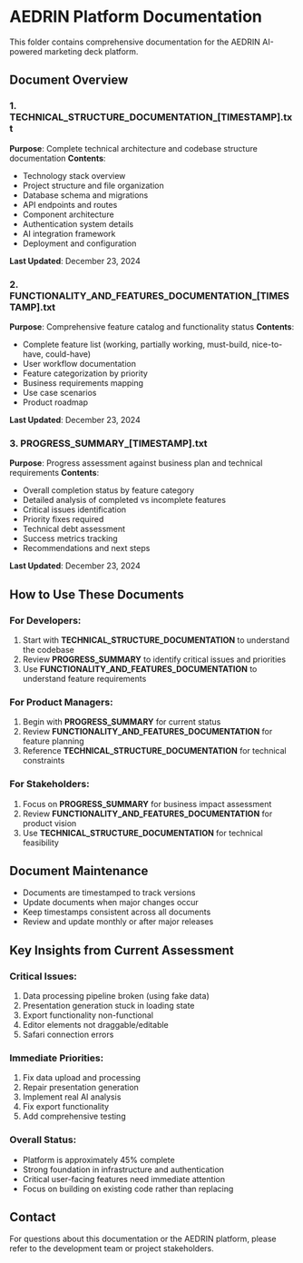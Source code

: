 # AEDRIN Platform Documentation

This folder contains comprehensive documentation for the AEDRIN AI-powered marketing deck platform.

## Document Overview

### 1. TECHNICAL_STRUCTURE_DOCUMENTATION_[TIMESTAMP].txt
**Purpose**: Complete technical architecture and codebase structure documentation
**Contents**:
- Technology stack overview
- Project structure and file organization
- Database schema and migrations
- API endpoints and routes
- Component architecture
- Authentication system details
- AI integration framework
- Deployment and configuration

**Last Updated**: December 23, 2024

### 2. FUNCTIONALITY_AND_FEATURES_DOCUMENTATION_[TIMESTAMP].txt
**Purpose**: Comprehensive feature catalog and functionality status
**Contents**:
- Complete feature list (working, partially working, must-build, nice-to-have, could-have)
- User workflow documentation
- Feature categorization by priority
- Business requirements mapping
- Use case scenarios
- Product roadmap

**Last Updated**: December 23, 2024

### 3. PROGRESS_SUMMARY_[TIMESTAMP].txt
**Purpose**: Progress assessment against business plan and technical requirements
**Contents**:
- Overall completion status by feature category
- Detailed analysis of completed vs incomplete features
- Critical issues identification
- Priority fixes required
- Technical debt assessment
- Success metrics tracking
- Recommendations and next steps

**Last Updated**: December 23, 2024

## How to Use These Documents

### For Developers:
1. Start with **TECHNICAL_STRUCTURE_DOCUMENTATION** to understand the codebase
2. Review **PROGRESS_SUMMARY** to identify critical issues and priorities
3. Use **FUNCTIONALITY_AND_FEATURES_DOCUMENTATION** to understand feature requirements

### For Product Managers:
1. Begin with **PROGRESS_SUMMARY** for current status
2. Review **FUNCTIONALITY_AND_FEATURES_DOCUMENTATION** for feature planning
3. Reference **TECHNICAL_STRUCTURE_DOCUMENTATION** for technical constraints

### For Stakeholders:
1. Focus on **PROGRESS_SUMMARY** for business impact assessment
2. Review **FUNCTIONALITY_AND_FEATURES_DOCUMENTATION** for product vision
3. Use **TECHNICAL_STRUCTURE_DOCUMENTATION** for technical feasibility

## Document Maintenance

- Documents are timestamped to track versions
- Update documents when major changes occur
- Keep timestamps consistent across all documents
- Review and update monthly or after major releases

## Key Insights from Current Assessment

### Critical Issues:
1. Data processing pipeline broken (using fake data)
2. Presentation generation stuck in loading state
3. Export functionality non-functional
4. Editor elements not draggable/editable
5. Safari connection errors

### Immediate Priorities:
1. Fix data upload and processing
2. Repair presentation generation
3. Implement real AI analysis
4. Fix export functionality
5. Add comprehensive testing

### Overall Status:
- Platform is approximately 45% complete
- Strong foundation in infrastructure and authentication
- Critical user-facing features need immediate attention
- Focus on building on existing code rather than replacing

## Contact

For questions about this documentation or the AEDRIN platform, please refer to the development team or project stakeholders. 